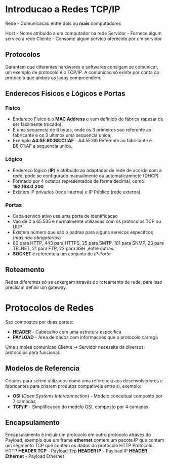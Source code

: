 
# Introducao a Redes TCP/IP

Rede - Comunicacao entre dois ou **mais** computadores

Host - Nome atribuido a um computador na rede
Servidor - Fornece algum servico a rede
Cliente - Consome algum servico oferecido por um servidor

## Protocolos

Garantem que diferentes hardwares e softwares consigam se comunicar, um exemplo de protocolo é o TCP/IP.
A comunicao só existe por conta do protocolo que ambos os lados compreendem.

## Enderecos Físicos e Lógicos e Portas


### Fisico
- Endereco Fisico é o **MAC Address** e vem definido de fábrica (apesar de ser facilmente trocado).
- É uma sequencia de 6 bytes, onde os 3 primeiros sao referente ao fabricante e os 3 ultimos uma sequencia unica,
- Exemplo **A4:5E:60:B8:C1:AF**  - A4:5E:60 Referente ao fabricante e B8:C1:AF a sequencia unica.


### Lógico
- Endereco lógico (**IP**) é atribuido ao adaptador de rede de acordo com a rede, pode se configurado manualmente ou automaticamnete (DHCP)
- Formado por 4 octetos representados de forma decimal, como **192.168.0.200**
- Existem IP privados (rede interna) e IP Público (rede externa)


### Portas
- Cada servico ativo usa uma porta de identificacao
- Vao de 0 a 65.535 e normalmente utilizadas com os protocolos TCP ou UDP
- Existem número que sao o padrao para alguns servicos especifcos (*mas nao obrigatorios*)
- 80 para HTTP, 443 para HTTPS, 25 para SMTP, 161 para SNMP, 23 para TELNET, 21 para FTP, 22 para SSH ,entre outras.
- **SOCKET** é referente a um conjunto de *IP:Porta*
## Roteamento

Redes diferentes só se enxergam através do roteamento de rede, para isso precisam definir um gateway.

# Protocolos de Redes

Sao compostos por duas partes:
- **HEADER** - Cabecalho com uma estrutura específica
- **PAYLOAD** - Área de dados com informacoes que o protocolo carrega

Uma simples comunicao Cliente -> Servidor necessita de diversos protocolos para funcionar.
## Modelos de Referencia

Criados para serem utilizados como uma referencia aos desenvolvedores e fabricantes para criarem produtos compativeis entre si, exemplo:
- **OSI** (*Open Systems Interconnection*) - Modelo conceitual composto por 7 camadas
- **TCP/IP** - Simplificacao do modelo OSI, composto por 4 camadas

## Encapsulamento

Encapsulamento é incluir um protocolo em outro protocolo através do Payload, exemplo que um frame **ethernet** contem um pacote IP que contem um segmento TCP que contem os dados do protocolo HTTP
Protocolo HTTP
**HEADER TCP** - Payload Tcp
**HEADER IP** - Payload IP
**HEADER Ethernet** - Payload Ethernet